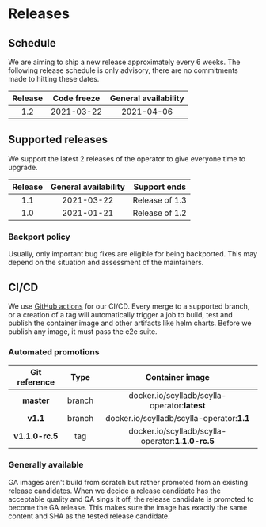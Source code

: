 # Releases

## Schedule
We are aiming to ship a new release approximately every 6 weeks. The following release schedule is only advisory, there are no commitments made to hitting these dates.

| Release | Code freeze | General availability |
| :-----: | :---------: | :------------------: |
| 1.2     | 2021-03-22  | 2021-04-06           |

## Supported releases
We support the latest 2 releases of the operator to give everyone time to upgrade.

| Release | General availability      | Support ends   |
| :-----: | :-----------------------: | :------------: |
| 1.1     | 2021-03-22                | Release of 1.3 |
| 1.0     | 2021-01-21                | Release of 1.2 |

### Backport policy
Usually, only important bug fixes are eligible for being backported.
This may depend on the situation and assessment of the maintainers. 

## CI/CD
We use [GitHub actions](https://github.com/scylladb/scylla-operator/actions/workflows/go.yaml?query=branch%3Amaster+event%3Apush) for our CI/CD. Every merge to a supported branch, or a creation of a tag will automatically trigger a job to build, test and publish the container image and other artifacts like helm charts. Before we publish any image, it must pass the e2e suite.

### Automated promotions

| Git reference   | Type   | Container image                                   |
| :-------------: | :----: | :-----------------------------------------------: |
| **master**      | branch | docker.io/scylladb/scylla-operator:**latest**     |
| **v1.1**        | branch | docker.io/scylladb/scylla-operator:**1.1**        |
| **v1.1.0-rc.5** | tag    | docker.io/scylladb/scylla-operator:**1.1.0-rc.5** |

### Generally available
GA images aren't build from scratch but rather promoted from an existing release candidates. When we decide a release candidate has the acceptable quality and QA sings it off, the release candidate is promoted to become the GA release. This makes sure the image has exactly the same content and SHA as the tested release candidate.
